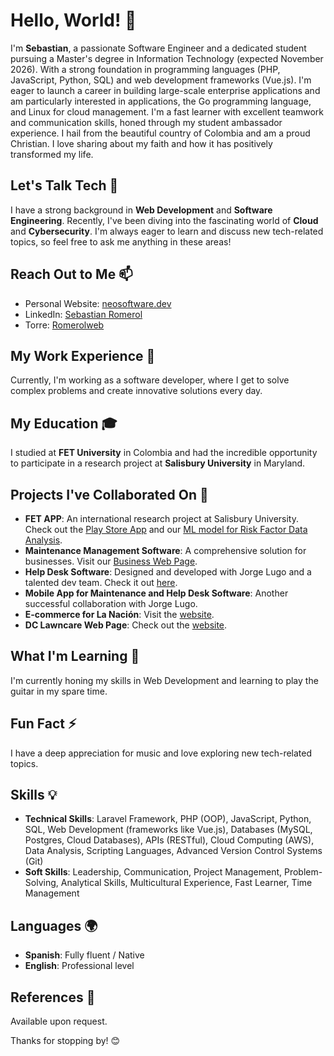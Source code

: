 # Hello, World! 👋

I'm **Sebastian**, a passionate Software Engineer and a dedicated student pursuing a Master's degree in Information Technology (expected November 2026). With a strong foundation in programming languages (PHP, JavaScript, Python, SQL) and web development frameworks (Vue.js). I'm eager to launch a career in building large-scale enterprise applications and am particularly interested in applications, the Go programming language, and Linux for cloud management. I'm a fast learner with excellent teamwork and communication skills, honed through my student ambassador experience. I hail from the beautiful country of Colombia and am a proud Christian. I love sharing about my faith and how it has positively transformed my life.

## Let's Talk Tech 💬

I have a strong background in **Web Development** and **Software Engineering**. Recently, I've been diving into the fascinating world of **Cloud** and **Cybersecurity**. I'm always eager to learn and discuss new tech-related topics, so feel free to ask me anything in these areas!

## Reach Out to Me 📫

- Personal Website: [neosoftware.dev](https://neosoftware.dev/)
- LinkedIn: [Sebastian Romerol](https://www.linkedin.com/in/sebastian-romerol/)
- Torre: [Romerolweb](https://torre.co/Romerolweb)

## My Work Experience 🔭

Currently, I'm working as a software developer, where I get to solve complex problems and create innovative solutions every day.

## My Education 🎓

I studied at **FET University** in Colombia and had the incredible opportunity to participate in a research project at **Salisbury University** in Maryland.

## Projects I've Collaborated On 🚀

- **FET APP**: An international research project at Salisbury University. Check out the [Play Store App](https://play.google.com/store/apps/details?id=io.ionic.fet) and our [ML model for Risk Factor Data Analysis](https://github.com/Python-Neiva/risk-factors-covid19/blob/main/risk_factor_data_analysis.ipynb).
- **Maintenance Management Software**: A comprehensive solution for businesses. Visit our [Business Web Page](https://coldchaincolombiasas.co).
- **Help Desk Software**: Designed and developed with Jorge Lugo and a talented dev team. Check it out [here](https://coldchaincolombiasas.co).
- **Mobile App for Maintenance and Help Desk Software**: Another successful collaboration with Jorge Lugo.
- **E-commerce for La Nación**: Visit the [website](https://tienda.lanacion.com.co).
- **DC Lawncare Web Page**: Check out the [website](https://dclawncarellc.com).

## What I'm Learning 🌱

I'm currently honing my skills in Web Development and learning to play the guitar in my spare time.

## Fun Fact ⚡

I have a deep appreciation for music and love exploring new tech-related topics.


## Skills 💡

- **Technical Skills**: Laravel Framework, PHP (OOP), JavaScript, Python, SQL, Web Development (frameworks like Vue.js), Databases (MySQL, Postgres, Cloud Databases), APIs (RESTful), Cloud Computing (AWS), Data Analysis, Scripting Languages, Advanced Version Control Systems (Git)
- **Soft Skills**: Leadership, Communication, Project Management, Problem-Solving, Analytical Skills, Multicultural Experience, Fast Learner, Time Management

## Languages 🌍

- **Spanish**: Fully fluent / Native
- **English**: Professional level

## References 📝

Available upon request.


Thanks for stopping by! 😊
